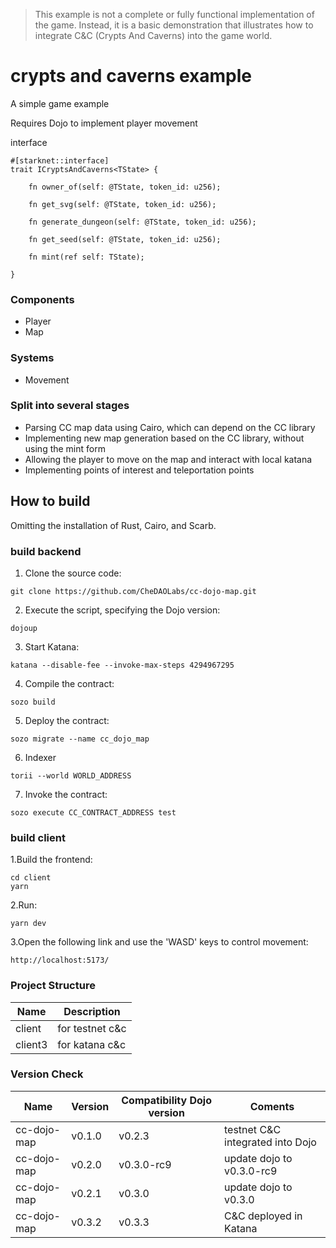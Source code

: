 > This example is not a complete or fully functional implementation of the game. Instead, it is a basic demonstration that illustrates how to integrate C&C (Crypts And Caverns) into the game world.

# crypts and caverns example

A simple game example

Requires Dojo to implement player movement

interface

```
#[starknet::interface]
trait ICryptsAndCaverns<TState> {

    fn owner_of(self: @TState, token_id: u256);

    fn get_svg(self: @TState, token_id: u256);

    fn generate_dungeon(self: @TState, token_id: u256);

    fn get_seed(self: @TState, token_id: u256);

    fn mint(ref self: TState);

}
```

### Components

- Player
- Map
  
### Systems

- Movement
  
### Split into several stages

- Parsing CC map data using Cairo, which can depend on the CC library
- Implementing new map generation based on the CC library, without using the mint form
- Allowing the player to move on the map and interact with local katana
- Implementing points of interest and teleportation points

## How to build

Omitting the installation of Rust, Cairo, and Scarb.

### build backend

1. Clone the source code:

```shell
git clone https://github.com/CheDAOLabs/cc-dojo-map.git
```

2. Execute the script, specifying the Dojo version:

```shell
dojoup
```

3. Start Katana:

```shell
katana --disable-fee --invoke-max-steps 4294967295
```

4. Compile the contract:

```shell
sozo build
```

5. Deploy the contract:

```shell
sozo migrate --name cc_dojo_map  
```

6. Indexer

```shell
torii --world WORLD_ADDRESS
```

7. Invoke the contract:

```shell
sozo execute CC_CONTRACT_ADDRESS test
```

### build client

1.Build the frontend:

```shell
cd client
yarn
```

2.Run:

```shell
yarn dev
```

3.Open the following link and use the 'WASD' keys to control movement:

```shell
http://localhost:5173/
```

### Project Structure

| Name | Description |
| --- | --- |
|client| for testnet c&c|
|client3| for katana c&c|

### Version Check

| Name | Version | Compatibility Dojo version | Coments
| --- | --- | --- | --- |
|cc-dojo-map|v0.1.0|v0.2.3| testnet C&C integrated into Dojo
|cc-dojo-map|v0.2.0|v0.3.0-rc9| update dojo to v0.3.0-rc9
|cc-dojo-map|v0.2.1|v0.3.0| update dojo to v0.3.0
|cc-dojo-map|v0.3.2|v0.3.3| C&C deployed in Katana 
